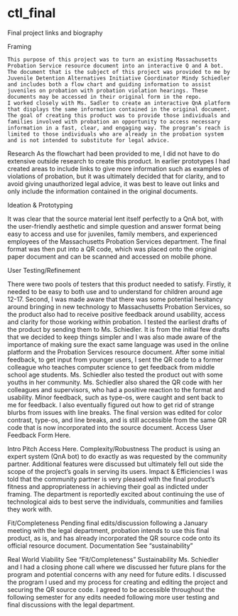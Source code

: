 # ctl_final
Final project links and biography

Framing


	This purpose of this project was to turn an existing Massachusetts Probation Service resource document into an interactive Q and A bot. The document that is the subject of this project was provided to me by Juvenile Detention Alternatives Initiative Coordinator Mindy Schiedler and includes both a flow chart and guiding information to assist juveniles on probation with probation violation hearings. These documents may be accessed in their original form in the repo.
	I worked closely with Ms. Sadler to create an interactive QnA platform that displays the same information contained in the original document. The goal of creating this product was to provide those individuals and families involved with probation an opportunity to access necessary information in a fast, clear, and engaging way. The program’s reach is limited to those individuals who are already in the probation system and is not intended to substitute for legal advice. 
Research
As the flowchart had been provided to me, I did not have to do extensive outside research to create this product. In earlier prototypes I had created areas to include links to give more information such as examples of violations of probation, but it was ultimately decided that for clarity, and to avoid giving unauthorized legal advice, it was best to leave out links and only include the information contained in the original documents. 

Ideation & Prototyping	

It was clear that the source material lent itself perfectly to a QnA bot, with the user-friendly aesthetic and simple question and answer format being easy to access and use for juveniles, family members, and experienced employees of the Massachusetts Probation Services department. The final format was then put into a QR code, which was placed onto the original paper document and can be scanned and accessed on mobile phone.

User Testing/Refinement

There were two pools of testers that this product needed to satisfy. Firstly, it needed to be easy to both use and to understand for children around age 12-17. Second, I was made aware that there was some potential hesitancy around bringing in new technology to Massachusetts Probation Services, so the product also had to receive positive feedback around usability, access and clarity for those working within probation. 
I tested the earliest drafts of the product by sending them to Ms. Schiedler. It is from the initial few drafts that we decided to keep things simpler and I was also made aware of the importance of making sure the exact same language was used in the online platform and the Probation Services resource document.
 After some initial feedback, to get input from younger users, I sent the QR code to a former colleague who teaches computer science to get feedback from middle school age students. Ms. Schiedler also tested the product out with some youths in her community. 
Ms. Schiedler also shared the QR code with her colleagues and supervisors, who had a positive reaction to the format and usability. Minor feedback, such as type-os, were caught and sent back to me for feedback. I also eventually figured out how to get rid of strange blurbs from issues with line breaks. 
The final version was edited for color contrast, type-os, and line breaks, and is still accessible from the same QR code that is now incorporated into the source document.
Access User Feedback Form Here.

Intro Pitch
Access Here.
Complexity/Robustness
The product is using an expert system (QnA bot) to do exactly as was requested by the community partner. Additional features were discussed but ultimately fell out side the scope of the project’s goals in serving its users.
Impact & Efficiencies
I was told that the community partner is very pleased with the final product’s fitness and appropriateness in achieving their goal as indicted under framing. The department is reportedly excited about continuing the use of technological aids to best serve the individuals, communities and families they work with. 

Fit/Completeness
Pending final edits/discussion following a January meeting with the legal department, probation intends to use this final product, as is, and has already incorporated the QR source code onto its official resource document.
Documentation
See “sustainability”

Real World Viability
See “Fit/Completeness”
Sustainability
Ms. Schiedler and I had a closing phone call where we discussed her future plans for the program and potential concerns with any need for future edits. I discussed the program I used and my process for creating and editing the project and securing the QR source code. I agreed to be accessible throughout the following semester for any edits needed following more user testing and final discussions with the legal department. 

